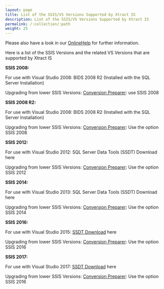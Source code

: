 ```yaml
---
layout: page
title: List of the SSIS/VS Versions Supported by Xtract IS
description: List of the SSIS/VS Versions Supported by Xtract IS
permalink: /:collection/:path
weight: 25
---
```


Please also have a look in our [OnlineHelp](https://help.theobald-software.com/en/) for further information.

Here is a list of the SSIS Versions and the related VS Versions that are supported by Xtract IS


**SSIS 2008:**

For use with Visual Studio 2008: BIDS 2008 R2 (Installed with the SQL Server Installation)

Upgrading from lower SSIS Versions: [Conversion Preparer](): use SSIS 2008

**SSIS 2008 R2:**

For use with Visual Studio 2008: BIDS 2008 R2 (Installed with the SQL Server Installation)

Upgrading from lower SSIS Versions: [Conversion Preparer](): Use the option SSIS 2008

**SSIS 2012:**

For use with Visual Studio 2012: SQL Server Data Tools (SSDT) Download here

Upgrading from lower SSIS Versions: [Conversion Preparer](): Use the option SSIS 2012

**SSIS 2014:**

For use with Visual Studio 2013: SQL Server Data Tools (SSDT) Download here

Upgrading from lower SSIS Versions: [Conversion Preparer](): Use the option SSIS 2014

**SSIS 2016:**

For use with Visual Studio 2015: [SSDT Download](https://docs.microsoft.com/en-us/sql/ssdt/download-sql-server-data-tools-ssdt?view=sql-server-2017) here 

Upgrading from lower SSIS Versions: [Conversion Preparer](): Use the option SSIS 2016

**SSIS 2017:** 

For use with Visual Studio 2017: [SSDT Download](https://docs.microsoft.com/en-us/sql/ssdt/download-sql-server-data-tools-ssdt?view=sql-server-2017) here 

Upgrading from lower SSIS Versions: [Conversion Preparer](): Use the option SSIS 2016